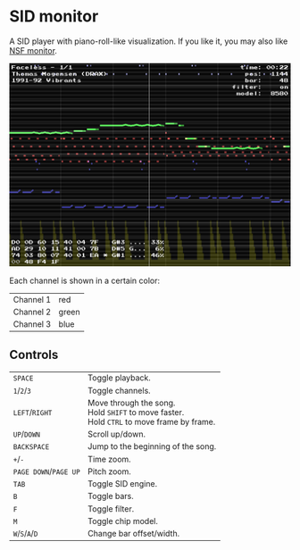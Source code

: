 SID monitor
===========

A SID player with piano-roll-like visualization.
If you like it, you may also like [NSF monitor](https://github.com/2bt/nsf-monitor).

![image](screenshot.png)

Each channel is shown in a certain color:
<table>
    <tr><td>Channel 1</td><td>red</td></tr>
    <tr><td>Channel 2</td><td>green</td></tr>
    <tr><td>Channel 3</td><td>blue</td></tr>
</table>


## Controls

<table>
    <tr>
        <td><code>SPACE</code></td>
        <td>Toggle playback.</td>
    </tr>
    <tr>
        <td><code>1</code>/<code>2</code>/<code>3</code></td>
        <td>Toggle channels.</td>
    </tr>
    <tr>
        <td><code>LEFT</code>/<code>RIGHT</code></td>
        <td>
            Move through the song.<br/>
            Hold <code>SHIFT</code> to move faster.<br/>
            Hold <code>CTRL</code> to move frame by frame.
        </td>
    </tr>
    <tr>
        <td><code>UP</code>/<code>DOWN</code></td>
        <td>
            Scroll up/down.
        </td>
    </tr>
    <tr>
        <td><code>BACKSPACE</code></td>
        <td>Jump to the beginning of the song.</td>
    </tr>
    <tr>
        <td><code>+</code>/<code>-</code></td>
        <td>Time zoom.</td>
    </tr>
    <tr>
        <td><code>PAGE DOWN</code>/<code>PAGE UP</code></td>
        <td>Pitch zoom.</td>
    </tr>
    <tr>
        <td><code>TAB</code></td>
        <td>Toggle SID engine.</td>
    </tr>
    <tr>
        <td><code>B</code></td>
        <td>Toggle bars.</td>
    </tr>
    <tr>
        <td><code>F</code></td>
        <td>Toggle filter.</td>
    </tr>
    <tr>
        <td><code>M</code></td>
        <td>Toggle chip model.</td>
    </tr>
    <tr>
        <td><code>W</code>/<code>S</code>/<code>A</code>/<code>D</code></td>
        <td>Change bar offset/width.</td>
    </tr>
</table>

